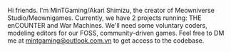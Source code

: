 Hi friends.
I'm MinTGaming/Akari Shimizu, the creator of Meowniverse Studio/Meownigames.
Currently, we have 2 projects running: THE enCOUNTER and War Machines.
We'll need some voluntary coders, modeling editors for our FOSS, community-driven games.
Feel free to DM me at mintgaming@outlook.com.vn to get access to the codebase.
